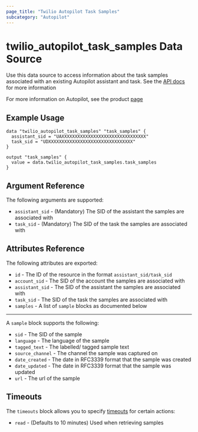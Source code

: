 ```yaml
---
page_title: "Twilio Autopilot Task Samples"
subcategory: "Autopilot"
---
```


# twilio_autopilot_task_samples Data Source

Use this data source to access information about the task samples associated with an existing Autopilot assistant and task. See the [API docs](https://www.twilio.com/docs/autopilot/api/task-sample) for more information

For more information on Autopilot, see the product [page](https://www.twilio.com/autopilot)

## Example Usage

```hcl
data "twilio_autopilot_task_samples" "task_samples" {
  assistant_sid = "UAXXXXXXXXXXXXXXXXXXXXXXXXXXXXXXXX"
  task_sid = "UDXXXXXXXXXXXXXXXXXXXXXXXXXXXXXXXX"
}

output "task_samples" {
  value = data.twilio_autopilot_task_samples.task_samples
}
```

## Argument Reference

The following arguments are supported:

- `assistant_sid` - (Mandatory) The SID of the assistant the samples are associated with
- `task_sid` - (Mandatory) The SID of the task the samples are associated with

## Attributes Reference

The following attributes are exported:

- `id` - The ID of the resource in the format `assistant_sid/task_sid`
- `account_sid` - The SID of the account the samples are associated with
- `assistant_sid` - The SID of the assistant the samples are associated with
- `task_sid` - The SID of the task the samples are associated with
- `samples` - A list of `sample` blocks as documented below

---

A `sample` block supports the following:

- `sid` - The SID of the sample
- `language` - The language of the sample
- `tagged_text` - The labelled/ tagged sample text
- `source_channel` - The channel the sample was captured on
- `date_created` - The date in RFC3339 format that the sample was created
- `date_updated` - The date in RFC3339 format that the sample was updated
- `url` - The url of the sample

## Timeouts

The `timeouts` block allows you to specify [timeouts](https://www.terraform.io/docs/configuration/resources.html#timeouts) for certain actions:

- `read` - (Defaults to 10 minutes) Used when retrieving samples
